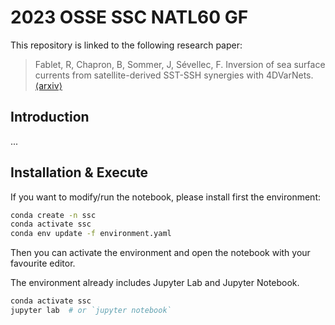 # 2023 OSSE SSC NATL60 GF

This repository is linked to the following research paper:

> Fablet, R, Chapron, B, Sommer, J, Sévellec, F. Inversion of sea surface
> currents from satellite-derived SST-SSH synergies with 4DVarNets.
> [⟨arxiv⟩](https://doi.org/10.48550/arXiv.2211.13059)


## Introduction

...


## Installation & Execute

If you want to modify/run the notebook, please install first the
environment:

```sh
conda create -n ssc
conda activate ssc
conda env update -f environment.yaml
```

Then you can activate the environment and open the notebook with your
favourite editor.

The environment already includes Jupyter Lab and Jupyter Notebook.

```sh
conda activate ssc
jupyter lab  # or `jupyter notebook`
```
